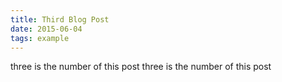 ```yaml
---
title: Third Blog Post
date: 2015-06-04
tags: example
---
```


three is the number of this post three is the number of this post
